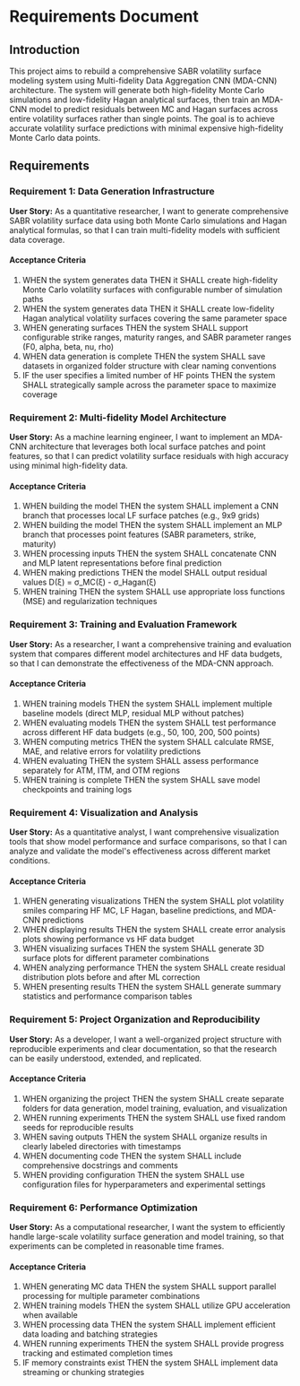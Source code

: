 # Requirements Document

## Introduction

This project aims to rebuild a comprehensive SABR volatility surface modeling system using Multi-fidelity Data Aggregation CNN (MDA-CNN) architecture. The system will generate both high-fidelity Monte Carlo simulations and low-fidelity Hagan analytical surfaces, then train an MDA-CNN model to predict residuals between MC and Hagan surfaces across entire volatility surfaces rather than single points. The goal is to achieve accurate volatility surface predictions with minimal expensive high-fidelity Monte Carlo data points.

## Requirements

### Requirement 1: Data Generation Infrastructure

**User Story:** As a quantitative researcher, I want to generate comprehensive SABR volatility surface data using both Monte Carlo simulations and Hagan analytical formulas, so that I can train multi-fidelity models with sufficient data coverage.

#### Acceptance Criteria

1. WHEN the system generates data THEN it SHALL create high-fidelity Monte Carlo volatility surfaces with configurable number of simulation paths
2. WHEN the system generates data THEN it SHALL create low-fidelity Hagan analytical volatility surfaces covering the same parameter space
3. WHEN generating surfaces THEN the system SHALL support configurable strike ranges, maturity ranges, and SABR parameter ranges (F0, alpha, beta, nu, rho)
4. WHEN data generation is complete THEN the system SHALL save datasets in organized folder structure with clear naming conventions
5. IF the user specifies a limited number of HF points THEN the system SHALL strategically sample across the parameter space to maximize coverage

### Requirement 2: Multi-fidelity Model Architecture

**User Story:** As a machine learning engineer, I want to implement an MDA-CNN architecture that leverages both local surface patches and point features, so that I can predict volatility surface residuals with high accuracy using minimal high-fidelity data.

#### Acceptance Criteria

1. WHEN building the model THEN the system SHALL implement a CNN branch that processes local LF surface patches (e.g., 9x9 grids)
2. WHEN building the model THEN the system SHALL implement an MLP branch that processes point features (SABR parameters, strike, maturity)
3. WHEN processing inputs THEN the system SHALL concatenate CNN and MLP latent representations before final prediction
4. WHEN making predictions THEN the model SHALL output residual values D(ξ) = σ_MC(ξ) - σ_Hagan(ξ)
5. WHEN training THEN the system SHALL use appropriate loss functions (MSE) and regularization techniques

### Requirement 3: Training and Evaluation Framework

**User Story:** As a researcher, I want a comprehensive training and evaluation system that compares different model architectures and HF data budgets, so that I can demonstrate the effectiveness of the MDA-CNN approach.

#### Acceptance Criteria

1. WHEN training models THEN the system SHALL implement multiple baseline models (direct MLP, residual MLP without patches)
2. WHEN evaluating models THEN the system SHALL test performance across different HF data budgets (e.g., 50, 100, 200, 500 points)
3. WHEN computing metrics THEN the system SHALL calculate RMSE, MAE, and relative errors for volatility predictions
4. WHEN evaluating THEN the system SHALL assess performance separately for ATM, ITM, and OTM regions
5. WHEN training is complete THEN the system SHALL save model checkpoints and training logs

### Requirement 4: Visualization and Analysis

**User Story:** As a quantitative analyst, I want comprehensive visualization tools that show model performance and surface comparisons, so that I can analyze and validate the model's effectiveness across different market conditions.

#### Acceptance Criteria

1. WHEN generating visualizations THEN the system SHALL plot volatility smiles comparing HF MC, LF Hagan, baseline predictions, and MDA-CNN predictions
2. WHEN displaying results THEN the system SHALL create error analysis plots showing performance vs HF data budget
3. WHEN visualizing surfaces THEN the system SHALL generate 3D surface plots for different parameter combinations
4. WHEN analyzing performance THEN the system SHALL create residual distribution plots before and after ML correction
5. WHEN presenting results THEN the system SHALL generate summary statistics and performance comparison tables

### Requirement 5: Project Organization and Reproducibility

**User Story:** As a developer, I want a well-organized project structure with reproducible experiments and clear documentation, so that the research can be easily understood, extended, and replicated.

#### Acceptance Criteria

1. WHEN organizing the project THEN the system SHALL create separate folders for data generation, model training, evaluation, and visualization
2. WHEN running experiments THEN the system SHALL use fixed random seeds for reproducible results
3. WHEN saving outputs THEN the system SHALL organize results in clearly labeled directories with timestamps
4. WHEN documenting code THEN the system SHALL include comprehensive docstrings and comments
5. WHEN providing configuration THEN the system SHALL use configuration files for hyperparameters and experimental settings

### Requirement 6: Performance Optimization

**User Story:** As a computational researcher, I want the system to efficiently handle large-scale volatility surface generation and model training, so that experiments can be completed in reasonable time frames.

#### Acceptance Criteria

1. WHEN generating MC data THEN the system SHALL support parallel processing for multiple parameter combinations
2. WHEN training models THEN the system SHALL utilize GPU acceleration when available
3. WHEN processing data THEN the system SHALL implement efficient data loading and batching strategies
4. WHEN running experiments THEN the system SHALL provide progress tracking and estimated completion times
5. IF memory constraints exist THEN the system SHALL implement data streaming or chunking strategies